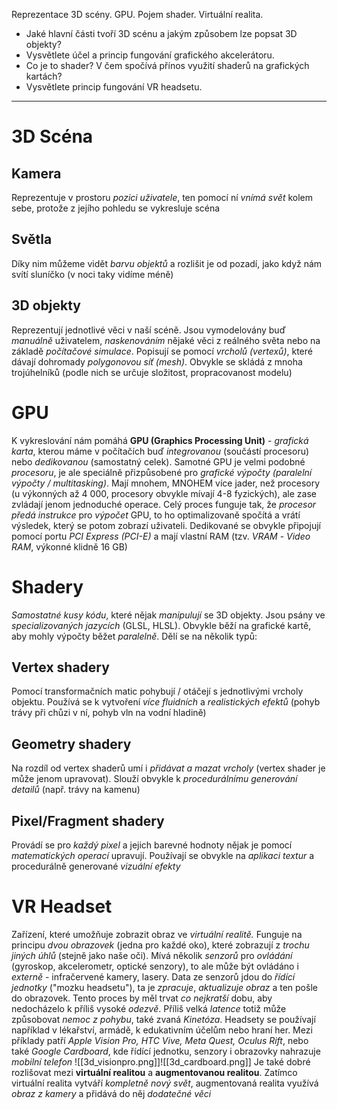 Reprezentace 3D scény. GPU. Pojem shader. Virtuální realita.

- Jaké hlavní části tvoří 3D scénu a jakým způsobem lze popsat 3D objekty?
- Vysvětlete účel a princip fungování grafického akcelerátoru.
- Co je to shader? V čem spočívá přínos využití shaderů na grafických kartách?
- Vysvětlete princip fungování VR headsetu.
---
# 3D Scéna
## Kamera
Reprezentuje v prostoru *pozici uživatele*, ten pomocí ní *vnímá svět* kolem sebe, protože z jejího pohledu se vykresluje scéna
## Světla 
Díky nim můžeme vidět *barvu objektů* a rozlišit je od pozadí, jako když nám svítí sluníčko (v noci taky vidíme méně)
## 3D objekty 
Reprezentují jednotlivé věci v naší scéně. Jsou vymodelovány buď *manuálně* uživatelem, *naskenováním* nějaké věci z reálného světa nebo na základě *počítačové simulace*. Popisují se pomocí *vrcholů (vertexů)*, které dávají dohromady *polygonovou síť (mesh)*. Obvykle se skládá z mnoha trojúhelníků (podle nich se určuje složitost, propracovanost modelu)
# GPU
K vykreslování nám pomáhá **GPU (Graphics Processing Unit)** - *grafická karta*, kterou máme v počítačích buď *integrovanou* (součástí procesoru) nebo *dedikovanou* (samostatný celek). Samotné GPU je velmi podobné *procesoru*, je ale speciálně přizpůsobené pro *grafické výpočty (paralelní výpočty / multitasking)*. Mají mnohem, MNOHEM více jader, než procesory (u výkonných až 4 000, procesory obvykle mívají 4-8 fyzických), ale zase zvládají jenom jednoduché operace. Celý proces funguje tak, že *procesor předá instrukce* pro *výpočet* GPU, to ho optimalizovaně spočítá a vrátí výsledek, který se potom zobrazí uživateli. Dedikované se obvykle připojují pomocí portu *PCI Express (PCI-E)* a mají vlastní RAM (tzv. *VRAM* - *Video RAM*, výkonné klidně 16 GB)
# Shadery
*Samostatné kusy kódu*, které nějak *manipulují* se 3D objekty. Jsou psány ve *specializovaných jazycích* (GLSL, HLSL). Obvykle běží na grafické kartě, aby mohly výpočty běžet *paralelně*. Dělí se na několik typů:
## Vertex shadery 
Pomocí transformačních matic pohybují / otáčejí s jednotlivými vrcholy objektu. Používá se k vytvoření *více fluidních* a *realistických efektů* (pohyb trávy při chůzi v ní, pohyb vln na vodní hladině)
## Geometry shadery 
Na rozdíl od vertex shaderů umí i *přidávat a mazat vrcholy* (vertex shader je může jenom upravovat). Slouží obvykle k *procedurálnímu generování detailů* (např. trávy na kamenu)
## Pixel/Fragment shadery 
Provádí se pro *každý pixel* a jejich barevné hodnoty nějak je pomocí *matematických operací* upravují. Používají se obvykle na *aplikaci textur* a procedurálně generované *vizuální efekty*
# VR Headset
Zařízení, které umožňuje zobrazit obraz ve *virtuální realitě.* Funguje na principu *dvou obrazovek* (jedna pro každé oko), které zobrazují z *trochu jiných úhlů* (stejně jako naše oči). Mívá několik *senzorů* pro *ovládání* (gyroskop, akcelerometr, optické senzory), to ale může být ovládáno i *externě* - infračervené kamery, lasery. Data ze senzorů jdou do *řídící jednotky* ("mozku headsetu"), ta je *zpracuje*, *aktualizuje obraz* a ten pošle do obrazovek. Tento proces by měl trvat *co nejkratší* dobu, aby nedocházelo k příliš vysoké *odezvě*. Příliš velká *latence* totiž může způsobovat *nemoc z pohybu*, také zvaná *Kinetóza*. Headsety se používají například v lékařství, armádě, k edukativním účelům nebo hraní her. Mezi příklady patří *Apple Vision Pro, HTC Vive, Meta Quest, Oculus Rift*, nebo také *Google Cardboard*, kde řídící jednotku, senzory i obrazovky nahrazuje *mobilní telefon*
![[3d_visionpro.png]]![[3d_cardboard.png]]
Je také dobré rozlišovat mezi **virtuální realitou** a **augmentovanou realitou**. Zatímco virtuální realita vytváří *kompletně nový svět*, augmentovaná realita využívá *obraz z kamery* a přidává do něj *dodatečné věci*

